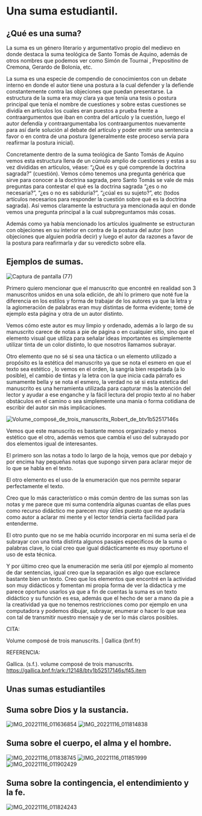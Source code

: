 # Una suma estudiantil.

## ¿Qué es una suma?

La suma es un género literario y argumentativo propio del medievo en donde destaca la suma teológica de Santo Tomás de Aquino, además de otros nombres que podemos ver como Simón de Tournai , Prepositino de Cremona, Gerardo de Bolonia, etc. 

La suma es una especie de compendio de conocimientos con un debate interno en donde el autor tiene una postura a la cual defender y la defiende constantemente contra las objeciones que puedan presentarse. La estructura de la suma era muy clara ya que tenía una tesis o postura principal que tenía el nombre de cuestiones y sobre estas cuestiones se dividía en artículos los cuales eran puestos a prueba frente a contraargumentos que iban en contra del artículo y la cuestión, luego el autor defendía y contraargumentaba los contraargumentos nuevamente para así darle solución al debate del artículo y poder emitir una sentencia a favor o en contra de una postura (generalmente este proceso servía para reafirmar la postura inicial).

Concretamente dentro de la suma teológica de Santo Tomás de Aquino vemos esta estructura llena de un cúmulo amplio de cuestiones y estas a su vez divididas en artículos, véase: “¿Qué es y qué comprende la doctrina sagrada?” (cuestión). Vemos cómo tenemos una pregunta genérica que sirve para conocer a la doctrina sagrada, pero Santo Tomás se vale de más preguntas para contestar el qué es la doctrina sagrada “¿es o no necesaria?”, “¿es o no es sabiduría?”, “¿cúal es su sujeto?”, etc (todos artículos necesarios para responder la cuestión sobre qué es la doctrina sagrada). Así vemos claramente la estructura ya mencionada aquí en donde vemos una pregunta principal a la cual subpreguntamos más cosas. 

Además como ya había mencionado los artículos igualmente se estructuran con objeciones en su interior en contra de la postura del autor (son objeciones que alguien podría decir) y luego el autor da razones a favor de la postura para reafirmarla y dar su veredicto sobre ella. 

## Ejemplos de sumas. 

![Captura de pantalla (77)](https://user-images.githubusercontent.com/115519596/195005599-e83616d5-0217-4d17-8813-ae10f0915f0c.png)


Primero quiero mencionar que el manuscrito que encontré en realidad son 3 manuscritos unidos en una sola edición, de ahí lo primero que noté fue la diferencia en los estilos y forma de trabajar de los autores ya que la letra y la aglomeración de palabras eran muy distintas de forma evidente; tomé de ejemplo esta página y otra de un autor distinto. 

Vemos cómo este autor es muy limpio y ordenado, además a lo largo de su manuscrito carece de notas a pie de página o en cualquier sitio, sino que el elemento visual que utiliza para señalar ideas importantes es simplemente utilizar tinta de un color distinto, lo que nosotros llamamos subrayar. 

Otro elemento que no sé si sea una táctica o un elemento utilizado a propósito es la estética del manuscrito ya que se nota el esmero en que el texto sea estético , lo vemos en el orden, la sangría bien respetada (a lo posible), el cambio de tintas y la letra con la que inicia cada párrafo es sumamente bella y se nota el esmero, la verdad no sé si esta estetica del manuscrito es una herramienta utilizada para capturar más la atención del lector y ayudar a ese enganche y la fácil lectura del propio texto al no haber obstáculos en el camino o sea simplemente una manía o forma cotidiana de escribir del autor sin más implicaciones. 









![Volume_composé_de_trois_manuscrits_Robert_de_btv1b52517146s](https://user-images.githubusercontent.com/115519596/195005666-50831086-f148-451a-9c3c-eb748793fd28.JPEG)







Vemos que este manuscrito es bastante menos organizado y menos estético que el otro, además vemos que cambia el uso del subrayado por dos elementos igual de interesantes. 

El primero son las notas a todo lo largo de la hoja, vemos que por debajo y por encima hay pequeñas notas que supongo sirven para aclarar mejor de lo que se habla en el texto. 

El otro elemento es el uso de la enumeración que nos permite separar perfectamente el texto. 

Creo que lo más característico o más común dentro de las sumas son las notas y me parece que mi suma contendría algunas cuantas de ellas pues como recurso didáctico me parecen muy útiles puesto que me ayudaría como autor a aclarar mi mente y el lector tendría cierta facilidad para entenderme. 

El otro punto que no se me había ocurrido incorporar en mi suma sería el de subrayar con una tinta distinta algunos pasajes específicos de la suma o palabras clave, lo cúal creo que igual didácticamente es muy oportuno el uso de esta técnica. 

Y por último creo que la enumeración me sería útil por ejemplo al momento de dar sentencias, igual creo que la separación es algo que esclarece bastante bien un texto. Creo que los elementos que encontré en la actividad son muy didácticos y fomentan mi propia forma de ver la didactica y me parece oportuno usarlos ya que a fin de cuentas la suma es un texto didáctico y su función es esa, además que el hecho de ser a mano da pie a la creatividad ya que no tenemos restricciones como por ejemplo en una computadora y podemos dibujar, subrayar, enumerar o hacer lo que sea con tal de transmitir nuestro mensaje y de ser lo más claros posibles. 





CITA: 

Volume composé de trois manuscrits. | Gallica (bnf.fr)

REFERENCIA: 

Gallica. (s.f.). volume composé de trois manuscrits. https://gallica.bnf.fr/ark:/12148/btv1b52517146s/f45.item

## Unas sumas estudiantiles

## Suma sobre Dios y la sustancia. 

![IMG_20221116_011636854](https://user-images.githubusercontent.com/115519596/202118719-acf04560-019d-4cbb-a9d5-f17d1754e3a4.jpg)
![IMG_20221116_011814838](https://user-images.githubusercontent.com/115519596/202118914-ec364051-0b1b-40db-b0e2-4c4709aaefcc.jpg)


## Suma sobre el cuerpo, el alma y el hombre. 

![IMG_20221116_011838745](https://user-images.githubusercontent.com/115519596/202119783-b9b9977a-2e13-4bbb-ad09-cf38163561e9.jpg)
![IMG_20221116_011851999](https://user-images.githubusercontent.com/115519596/202120291-21b99942-8f3f-4f4f-b09a-e59c884e4927.jpg)
![IMG_20221116_011902429](https://user-images.githubusercontent.com/115519596/202120321-f4f87fea-cb03-47b5-aff0-fab44a205aa6.jpg)


## Suma sobre la contingencia, el entendimiento y la fe. 

![IMG_20221116_011824243](https://user-images.githubusercontent.com/115519596/202120150-c374b432-44bf-43d6-8e50-bbdbf04a2ba5.jpg)

